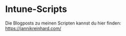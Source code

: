 ﻿# Intune-Scripts
Die Blogposts zu meinen Scripten kannst du hier finden: 
https://jannikreinhard.com/

